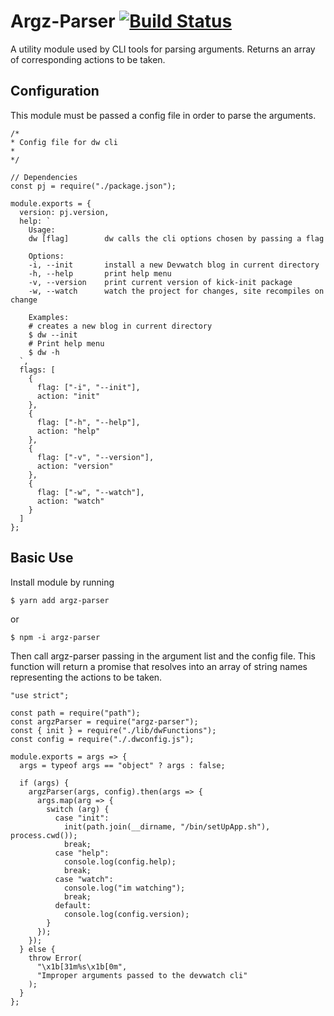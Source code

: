 # Argz-Parser [![Build Status](https://travis-ci.org/davidicus/argz-parser.svg?branch=master)](https://travis-ci.org/davidicus/argz-parser)

A utility module used by CLI tools for parsing arguments. Returns an array of corresponding actions to be taken.

## Configuration

This module must be passed a config file in order to parse the arguments.

```
/*
* Config file for dw cli
*
*/

// Dependencies
const pj = require("./package.json");

module.exports = {
  version: pj.version,
  help: `
    Usage:
    dw [flag]        dw calls the cli options chosen by passing a flag

    Options:
    -i, --init       install a new Devwatch blog in current directory
    -h, --help       print help menu
    -v, --version    print current version of kick-init package
    -w, --watch      watch the project for changes, site recompiles on change

    Examples:
    # creates a new blog in current directory
    $ dw --init
    # Print help menu
    $ dw -h
  `,
  flags: [
    {
      flag: ["-i", "--init"],
      action: "init"
    },
    {
      flag: ["-h", "--help"],
      action: "help"
    },
    {
      flag: ["-v", "--version"],
      action: "version"
    },
    {
      flag: ["-w", "--watch"],
      action: "watch"
    }
  ]
};
```

## Basic Use

Install module by running

```
$ yarn add argz-parser
```

or

```
$ npm -i argz-parser
```

Then call argz-parser passing in the argument list and the config file. This function will return a promise that resolves into an array of string names representing the actions to be taken.

```
"use strict";

const path = require("path");
const argzParser = require("argz-parser");
const { init } = require("./lib/dwFunctions");
const config = require("./.dwconfig.js");

module.exports = args => {
  args = typeof args == "object" ? args : false;

  if (args) {
    argzParser(args, config).then(args => {
      args.map(arg => {
        switch (arg) {
          case "init":
            init(path.join(__dirname, "/bin/setUpApp.sh"), process.cwd());
            break;
          case "help":
            console.log(config.help);
            break;
          case "watch":
            console.log("im watching");
            break;
          default:
            console.log(config.version);
        }
      });
    });
  } else {
    throw Error(
      "\x1b[31m%s\x1b[0m",
      "Improper arguments passed to the devwatch cli"
    );
  }
};
```
